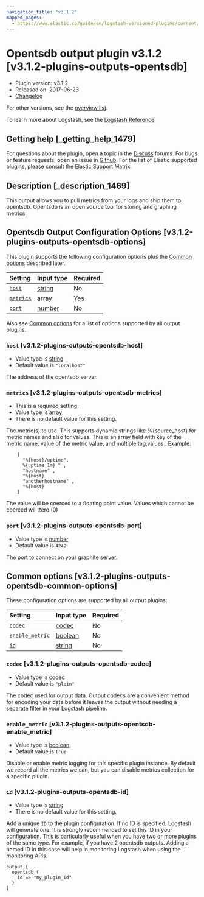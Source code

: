 ```yaml
---
navigation_title: "v3.1.2"
mapped_pages:
  - https://www.elastic.co/guide/en/logstash-versioned-plugins/current/v3.1.2-plugins-outputs-opentsdb.html
---
```


# Opentsdb output plugin v3.1.2 [v3.1.2-plugins-outputs-opentsdb]

* Plugin version: v3.1.2
* Released on: 2017-06-23
* [Changelog](https://github.com/logstash-plugins/logstash-output-opentsdb/blob/v3.1.2/CHANGELOG.md)

For other versions, see the [overview list](output-opentsdb-index.md).

To learn more about Logstash, see the [Logstash Reference](https://www.elastic.co/guide/en/logstash/current/index.html).

## Getting help [_getting_help_1479]

For questions about the plugin, open a topic in the [Discuss](http://discuss.elastic.co) forums. For bugs or feature requests, open an issue in [Github](https://github.com/logstash-plugins/logstash-output-opentsdb). For the list of Elastic supported plugins, please consult the [Elastic Support Matrix](https://www.elastic.co/support/matrix#matrix_logstash_plugins).

## Description [_description_1469]

This output allows you to pull metrics from your logs and ship them to opentsdb. Opentsdb is an open source tool for storing and graphing metrics.

## Opentsdb Output Configuration Options [v3.1.2-plugins-outputs-opentsdb-options]

This plugin supports the following configuration options plus the [Common options](v3-1-2-plugins-outputs-opentsdb.md#v3.1.2-plugins-outputs-opentsdb-common-options) described later.

| Setting | Input type | Required |
| :- | :- | :- |
| [`host`](v3-1-2-plugins-outputs-opentsdb.md#v3.1.2-plugins-outputs-opentsdb-host) | [string](/lsr/value-types.md#string) | No |
| [`metrics`](v3-1-2-plugins-outputs-opentsdb.md#v3.1.2-plugins-outputs-opentsdb-metrics) | [array](/lsr/value-types.md#array) | Yes |
| [`port`](v3-1-2-plugins-outputs-opentsdb.md#v3.1.2-plugins-outputs-opentsdb-port) | [number](/lsr/value-types.md#number) | No |

Also see [Common options](v3-1-2-plugins-outputs-opentsdb.md#v3.1.2-plugins-outputs-opentsdb-common-options) for a list of options supported by all output plugins.

### `host` [v3.1.2-plugins-outputs-opentsdb-host]

* Value type is [string](/lsr/value-types.md#string)
* Default value is `"localhost"`

The address of the opentsdb server.

### `metrics` [v3.1.2-plugins-outputs-opentsdb-metrics]

* This is a required setting.
* Value type is [array](/lsr/value-types.md#array)
* There is no default value for this setting.

The metric(s) to use. This supports dynamic strings like %{source\_host} for metric names and also for values. This is an array field with key of the metric name, value of the metric value, and multiple tag,values . Example:

```
    [
      "%{host}/uptime",
      %{uptime_1m} " ,
      "hostname" ,
      "%{host}
      "anotherhostname" ,
      "%{host}
    ]
```

The value will be coerced to a floating point value. Values which cannot be coerced will zero (0)

### `port` [v3.1.2-plugins-outputs-opentsdb-port]

* Value type is [number](/lsr/value-types.md#number)
* Default value is `4242`

The port to connect on your graphite server.

## Common options [v3.1.2-plugins-outputs-opentsdb-common-options]

These configuration options are supported by all output plugins:

| Setting | Input type | Required |
| :- | :- | :- |
| [`codec`](v3-1-2-plugins-outputs-opentsdb.md#v3.1.2-plugins-outputs-opentsdb-codec) | [codec](/lsr/value-types.md#codec) | No |
| [`enable_metric`](v3-1-2-plugins-outputs-opentsdb.md#v3.1.2-plugins-outputs-opentsdb-enable_metric) | [boolean](/lsr/value-types.md#boolean) | No |
| [`id`](v3-1-2-plugins-outputs-opentsdb.md#v3.1.2-plugins-outputs-opentsdb-id) | [string](/lsr/value-types.md#string) | No |

### `codec` [v3.1.2-plugins-outputs-opentsdb-codec]

* Value type is [codec](/lsr/value-types.md#codec)
* Default value is `"plain"`

The codec used for output data. Output codecs are a convenient method for encoding your data before it leaves the output without needing a separate filter in your Logstash pipeline.

### `enable_metric` [v3.1.2-plugins-outputs-opentsdb-enable_metric]

* Value type is [boolean](/lsr/value-types.md#boolean)
* Default value is `true`

Disable or enable metric logging for this specific plugin instance. By default we record all the metrics we can, but you can disable metrics collection for a specific plugin.

### `id` [v3.1.2-plugins-outputs-opentsdb-id]

* Value type is [string](/lsr/value-types.md#string)
* There is no default value for this setting.

Add a unique `ID` to the plugin configuration. If no ID is specified, Logstash will generate one. It is strongly recommended to set this ID in your configuration. This is particularly useful when you have two or more plugins of the same type. For example, if you have 2 opentsdb outputs. Adding a named ID in this case will help in monitoring Logstash when using the monitoring APIs.

```
output {
  opentsdb {
    id => "my_plugin_id"
  }
}
```
